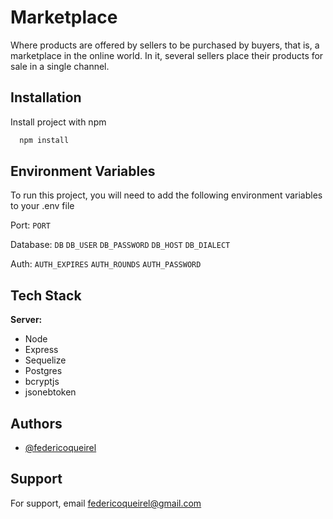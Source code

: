 
# Marketplace

Where products are offered by sellers to be purchased by buyers, that is, a marketplace in the online world. In it, several sellers place their products for sale in a single channel.

## Installation

Install project with npm

```bash
  npm install
```
    
## Environment Variables

To run this project, you will need to add the following environment variables to your .env file

Port:
`PORT`

Database:
`DB`
`DB_USER`
`DB_PASSWORD`
`DB_HOST`
`DB_DIALECT`

Auth:
`AUTH_EXPIRES`
`AUTH_ROUNDS`
`AUTH_PASSWORD`


## Tech Stack

**Server:** 
- Node
- Express
- Sequelize
- Postgres
- bcryptjs
- jsonebtoken


## Authors

- [@federicoqueirel](https://github.com/Queirel)


## Support

For support, email federicoqueirel@gmail.com

